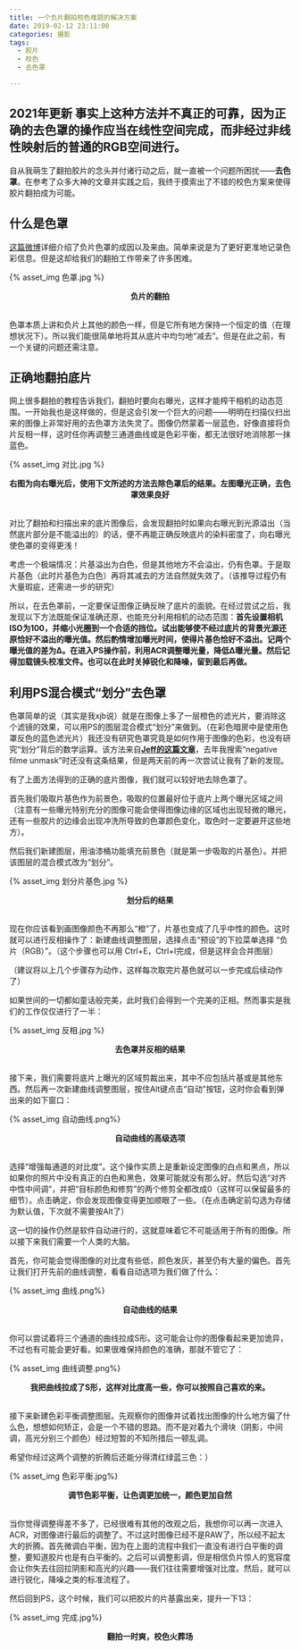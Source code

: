 ```yaml
---
title: 一个负片翻拍校色难题的解决方案
date: 2019-02-12 23:11:00
categories: 摄影
tags:
  - 胶片
  - 校色
  - 去色罩

---
```

## 2021年更新 事实上这种方法并不真正的可靠，因为正确的去色罩的操作应当在线性空间完成，而非经过非线性映射后的普通的RGB空间进行。

自从我萌生了翻拍胶片的念头并付诸行动之后，就一直被一个问题所困扰——**去色罩**。在参考了众多大神的文章并实践之后，我终于摸索出了不错的校色方案来使得胶片翻拍成为可能。<!-- more -->

## 什么是色罩

[这篇微博](https://weibo.com/1927737112/AuraIcHbr?from=page_1005051927737112_profile&wvr=6&mod=weibotime&type=comment#_rnd1550978116850)详细介绍了负片色罩的成因以及来由。简单来说是为了更好更准地记录色彩信息。但是这却给我们的翻拍工作带来了许多困难。

{% asset_img 色罩.jpg %}

<center><b>负片的翻拍</b></center><br/>

色罩本质上讲和负片上其他的颜色一样，但是它所有地方保持一个恒定的值（在理想状况下）。所以我们能很简单地将其从底片中均匀地“减去”。但是在此之前，有一个关键的问题还需注意。

## 正确地翻拍底片

网上很多翻拍的教程告诉我们，翻拍时要向右曝光，这样才能榨干相机的动态范围。一开始我也是这样做的，但是这会引发一个巨大的问题——明明在扫描仪扫出来的图像上非常好用的去色罩方法失灵了。图像仍然蒙着一层蓝色，好像直接将负片反相一样，这时任你再调整三通道曲线或是色彩平衡，都无法很好地消除那一抹蓝色。

{% asset_img 对比.jpg %}

<center><b>右图为向右曝光后，使用下文所述的方法去除色罩后的结果。左图曝光正确，去色罩效果良好</b></center><br/>

对比了翻拍和扫描出来的底片图像后，会发现翻拍时如果向右曝光到光源溢出（当然底片部分是不能溢出的）的话，便不再能正确反映底片的染料密度了，向右曝光使色罩的变得更浅！

考虑一个极端情况：片基溢出为白色，但是其他地方不会溢出，仍有色罩。于是取片基色（此时片基色为白色）再将其减去的方法自然就失效了。（该推导过程仍有大量瑕疵，还需进一步的研究）

所以，在去色罩前，一定要保证图像正确反映了底片的面貌。在经过尝试之后，我发现以下方法既能保证准确还原，也能充分利用相机的动态范围：**首先设置相机ISO为100，并缩小光圈到一个合适的挡位。试出能够使不经过底片的背景光源还原恰好不溢出的曝光值。然后酌情增加曝光时间，使得片基色恰好不溢出。记两个曝光值的差为Δ。在进入PS操作前，利用ACR调整曝光量，降低Δ曝光量。然后记得加载镜头校准文件。也可以在此时关掉锐化和降噪，留到最后再做。**

## 利用PS混合模式“划分”去色罩

色罩简单的说（其实是我xjb说）就是在图像上多了一层橙色的滤光片，要消除这个滤镜的效果，可以用PS的图层混合模式“划分”来做到。（在彩色暗房中是使用色罩反色的蓝色滤光片）我还没有研究色罩究竟是如何作用于图像的色彩，也没有研究“划分”背后的数学运算。该方法来自[**Jeff的这篇文章**](https://www.iamthejeff.com/post/32/the-best-way-to-color-correct-c-41-negative-film-scans)，去年我搜索“negative filme unmask”时还没有这条结果，但是两天前的再一次尝试让我有了新的发现。

有了上面方法得到的正确的底片图像，我们就可以较好地去除色罩了。

首先我们吸取片基色作为前景色，吸取的位置最好位于底片上两个曝光区域之间（注意有一些曝光特别充分的图像可能会使得图像边缘的区域也出现轻微的曝光，还有一些胶片的边缘会出现冲洗所导致的色罩颜色变化，取色时一定要避开这些地方）。

然后我们新建图层，用油漆桶功能填充前景色（就是第一步吸取的片基色）。并把该图层的混合模式改为“划分”。

{% asset_img 划分片基色.jpg %}

<center><b>划分后的结果</b></center><br/>

现在你应该看到画图像颜色不再那么“橙”了，片基也变成了几乎中性的颜色。这时就可以进行反相操作了：新建曲线调整图层，选择点击“预设”的下拉菜单选择 “负片（RGB）”。（这个步骤也可以用 Ctrl+E，Ctrl+I完成，但是这样会合并图层）

（建议将以上几个步骤存为动作，这样每次取完片基色就可以一步完成后续动作了）

如果世间的一切都如童话般完美，此时我们会得到一个完美的正相。然而事实是我们的工作仅仅进行了一半：

{% asset_img 反相.jpg %}

<center><b>去色罩并反相的结果</b></center><br/>

接下来，我们需要将底片上曝光的区域剪裁出来，其中不应包括片基或是其他东西。然后再一次新建曲线调整图层，按住Alt键点击“自动”按钮，这时你会看到弹出来的如下窗口：

{% asset_img 自动曲线.png%}

<center><b>自动曲线的高级选项</b></center><br/>

选择“增强每通道的对比度”。这个操作实质上是重新设定图像的白点和黑点，所以如果你的照片中没有真正的白色和黑色，效果可能就没有那么好。然后勾选“对齐中性中间调”，并把“目标颜色和修剪”的两个修剪全都改成0（这样可以保留最多的细节）。点击确定，你会发现图像变得更加顺眼了一些。（在点击确定前勾选为存储为默认值，下次就不需要按Alt了）


这一切的操作仍然是软件自动进行的，这就意味着它不可能适用于所有的图像。所以接下来我们需要一个人类的大脑。

首先，你可能会觉得图像的对比度有些低，颜色发灰，甚至仍有大量的偏色。首先让我们打开先前的曲线调整，看看自动选项为我们做了什么：

{% asset_img 曲线.png%}

<center><b>自动曲线的结果</b></center><br/>

你可以尝试着将三个通道的曲线拉成S形。这可能会让你的图像看起来更加诡异，不过也有可能会更好看。如果很难保持颜色的准确，那就不管它了：

{% asset_img 曲线调整.png%}

<center><b>我把曲线拉成了S形，这样对比度高一些，你可以按照自己喜欢的来。</b></center><br/>

接下来新建色彩平衡调整图层。先观察你的图像并试着找出图像的什么地方偏了什么色，想想如何矫正，会是一个不错的思路。而不是对着九个滑块（阴影，中间调，高光分别三个颜色）经过短暂的不知所措后一顿乱调。

希望你经过这两个调整的折腾后还能分得清红绿蓝三色：）

{% asset_img 色彩平衡.jpg%}

<center><b>调节色彩平衡，让色调更加统一，颜色更加自然</b></center><br/>

当你觉得调整得差不多了，已经很难有其他的改观之后，我想你可以再一次进入ACR，对图像进行最后的调整了。不过这时图像已经不是RAW了，所以经不起太大的折腾。首先微调白平衡，因为在上面的流程中我们一直没有进行白平衡的调整，要知道胶片也是有白平衡的。之后可以调整影调，但是相信负片惊人的宽容度会让你失去往回拉阴影和高光的兴趣——我们往往需要增强对比度。然后，就可以进行锐化，降噪之类的标准流程了。

然后回到PS，这个时候，我们可以把胶片的片基露出来，提升一下13：

{% asset_img 完成.jpg%}

<center><b>翻拍一时爽，校色火葬场</b></center><br/>
